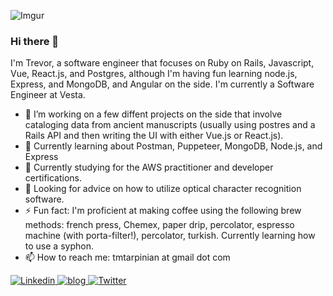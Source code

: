 ![Imgur](https://i.imgur.com/uCdcLVg.jpg)

### Hi there 👋
I'm Trevor, a software engineer that focuses on Ruby on Rails, Javascript, Vue, React.js, and Postgres, although I'm having fun learning node.js, Express, and MongoDB, and Angular on the side. I'm currently a Software Engineer at Vesta.

- 🔭  I’m working on a few diffent projects on the side that involve cataloging data from ancient manuscripts (usually using postres and a Rails API and then writing the UI with either Vue.js or React.js).
- 🌱  Currently learning about Postman, Puppeteer, MongoDB, Node.js, and Express
- 📖  Currently studying for the AWS practitioner and developer certifications.
- 🤔  Looking for advice on how to utilize optical character recognition software.
- ⚡  Fun fact: I'm proficient at making coffee using the following brew methods: french press, Chemex, paper drip, percolator, espresso machine (with porta-filter!), percolator, turkish. Currently learning how to use a syphon.
- 📫  How to reach me: tmtarpinian at gmail dot com


<a href="https://www.linkedin.com/in/tmtarpinian">
  <img
    alt="Linkedin"
    src="https://img.shields.io/badge/linkedin-0077B5?logo=linkedin&logoColor=white&style=for-the-badge"
  />
</a>
  <a href="https://www.tmtarpinian.com/blog/">
  <img
    alt="blog"
    src="https://img.shields.io/badge/-Blog-brightgreen?style=for-the-badge"
  />
</a>
<a href="https://twitter.com/tmtarpinian">
  <img
    alt="Twitter"
    src="https://img.shields.io/badge/Twitter-1DA1F2?logo=twitter&logoColor=white&style=for-the-badge"
  />
</a>

<!--
**tmtarpinian/tmtarpinian** is a ✨ _special_ ✨ repository because its `README.md` (this file) appears on your GitHub profile.
